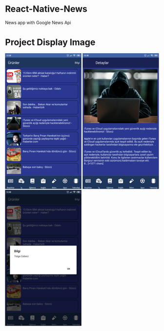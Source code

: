 # React-Native-News
News app with Google News Api

# Project Display Image

<p>
<img src="https://github.com/TolCe/React-Native-News/blob/master/screenshots/Screenshot_2019-10-12-12-30-17-585_com.news.png" width="250" style="max-width:100%;">
 
<img src="https://github.com/TolCe/React-Native-News/blob/master/screenshots/Screenshot_2019-10-12-12-30-30-202_com.news.png" width="250" style="max-width:100%;">

<img src="https://github.com/TolCe/React-Native-News/blob/master/screenshots/Screenshot_2019-10-12-12-30-40-027_com.news.png" width="250" style="max-width:100%;">
</p>
